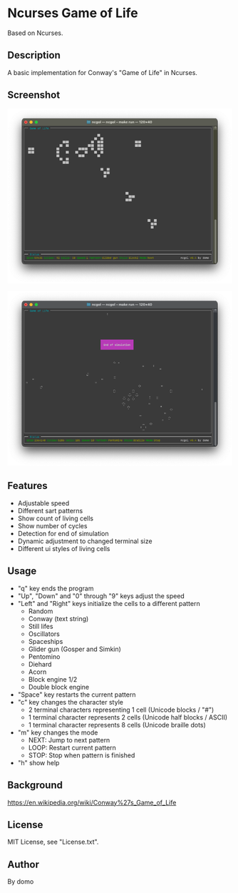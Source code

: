 
# Ncurses Game of Life

Based on Ncurses.

## Description

A basic implementation for Conway's "Game of Life" in Ncurses.

## Screenshot

![Screenshot](./doc/Screenshot1.png)

![Screenshot](./doc/Screenshot2.png)

## Features

- Adjustable speed
- Different sart patterns
- Show count of living cells
- Show number of cycles
- Detection for end of simulation
- Dynamic adjustment to changed terminal size
- Different ui styles of living cells

## Usage

- "q" key ends the program
- "Up", "Down" and "0" through "9" keys adjust the speed
- "Left" and "Right" keys initialize the cells to a different pattern
  - Random
  - Conway (text string)
  - Still lifes
  - Oscillators
  - Spaceships
  - Glider gun (Gosper and Simkin)
  - Pentomino
  - Diehard
  - Acorn
  - Block engine 1/2
  - Double block engine
- "Space" key restarts the current pattern
- "c" key changes the character style
  - 2 terminal characters representing 1 cell (Unicode blocks / "#")
  - 1 terminal character represents 2 cells (Unicode half blocks / ASCII)
  - 1 terminal character represents 8 cells (Unicode braille dots)
- "m" key changes the mode
  - NEXT: Jump to next pattern
  - LOOP: Restart current pattern
  - STOP: Stop when pattern is finished
- "h" show help

## Background

<https://en.wikipedia.org/wiki/Conway%27s_Game_of_Life>

## License

MIT License, see "License.txt".

## Author

By domo
